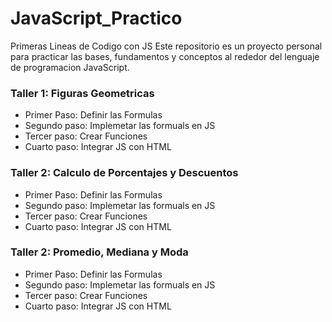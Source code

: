 # JavaScript_Practico
Primeras Lineas de Codigo con JS
Este repositorio es un proyecto personal para practicar las bases, fundamentos y conceptos al rededor del lenguaje de programacion JavaScript.  

### Taller 1: Figuras Geometricas

- Primer Paso: Definir las Formulas 
- Segundo paso: Implemetar las formuals en JS
- Tercer paso: Crear Funciones
- Cuarto paso: Integrar JS con HTML 

### Taller 2: Calculo de Porcentajes y Descuentos 

- Primer Paso: Definir las Formulas 
- Segundo paso: Implemetar las formuals en JS
- Tercer paso: Crear Funciones
- Cuarto paso: Integrar JS con HTML 

### Taller 2: Promedio, Mediana y Moda

- Primer Paso: Definir las Formulas 
- Segundo paso: Implemetar las formuals en JS
- Tercer paso: Crear Funciones
- Cuarto paso: Integrar JS con HTML 
